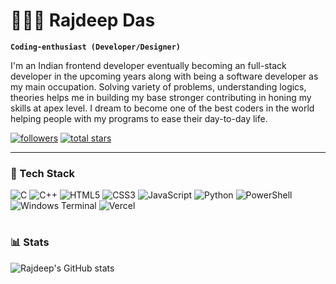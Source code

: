 # 🏊🏻‍♂️ Rajdeep Das

**`Coding-enthusiast (Developer/Designer)`**

I'm an Indian frontend developer eventually becoming an full-stack developer in the upcoming years along with being a software developer as my main occupation. Solving variety of problems, understanding logics, theories helps me in building my base stronger contributing in honing my skills at apex level. I dream to become one of the best coders in the world helping people with my programs to ease their day-to-day life.

   <p align="left"> 
      <a href="https://github.com/yourajdeep?tab=followers">
         <img alt="followers" title="Follow me on Github" src="https://custom-icon-badges.demolab.com/github/followers/yourajdeep?color=236ad3&labelColor=1155ba&style=for-the-badge&logo=person-add&label=Follow&logoColor=white"/></a>
      <a href="https://github.com/yourajdeep?tab=repositories&sort=stargazers">
         <img alt="total stars" title="Total stars on GitHub" src="https://custom-icon-badges.demolab.com/github/stars/yourajdeep?color=55960c&style=for-the-badge&labelColor=488207&logo=star"/></a>
   </p>

---

### 🧰 Tech Stack

![C](https://img.shields.io/badge/c-%2300599C.svg?style=for-the-badge&logo=c&logoColor=white) ![C++](https://img.shields.io/badge/c++-%2300599C.svg?style=for-the-badge&logo=c%2B%2B&logoColor=white) ![HTML5](https://img.shields.io/badge/html5-%23E34F26.svg?style=for-the-badge&logo=html5&logoColor=white) ![CSS3](https://img.shields.io/badge/css3-%231572B6.svg?style=for-the-badge&logo=css3&logoColor=white) ![JavaScript](https://img.shields.io/badge/javascript-%23323330.svg?style=for-the-badge&logo=javascript&logoColor=%23F7DF1E) ![Python](https://img.shields.io/badge/python-3670A0?style=for-the-badge&logo=python&logoColor=ffdd54) ![PowerShell](https://img.shields.io/badge/PowerShell-%235391FE.svg?style=for-the-badge&logo=powershell&logoColor=white) ![Windows Terminal](https://img.shields.io/badge/Windows%20Terminal-%234D4D4D.svg?style=for-the-badge&logo=windows-terminal&logoColor=white) ![Vercel](https://img.shields.io/badge/vercel-%23000000.svg?style=for-the-badge&logo=vercel&logoColor=white)
<br />

#

### 📊 Stats

![Rajdeep's GitHub stats](https://github-readme-stats.vercel.app/api?username=yourajdeep&show_icons=true&theme=gruvbox)

<!-- ![GitHub Streak](https://streak-stats.demolab.com?user=yourajdeep&theme=gruvbox&border_radius=4.5) -->

#
<!--
<details>
 <summary><h3>👨‍💻 Rajdeep's Coding Journey</h3></summary>
   I started my coding journey as an amateur. As a beginner and new to the coding world I started with C language which was the very first thing making me feel to code everyday. Eventually, while learning the main stream languages I started to gain interest in web-development and started with HTML, CSS and JS simultaneously. It was a good experience while learning all these things from heart. Currently, I am stil learning and trying to ace C++ inorder to solve problems more efficiently and on the way to get better and stronger in the competitive coding population. Beside all these, I love to do photography and play guitar.

-->
[youtube]: https://www.youtube.com/@yourajdeep
